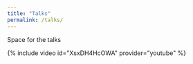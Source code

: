 ```yaml
---
title: "Talks"
permalink: /talks/
---
```


Space for the talks

{% include video id="XsxDH4HcOWA" provider="youtube" %}